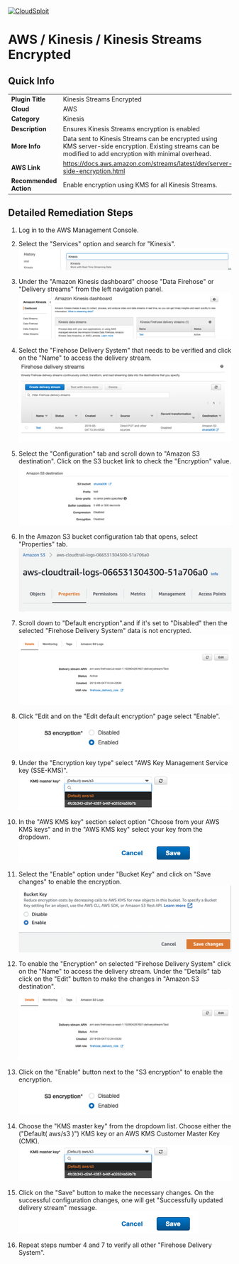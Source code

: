 [![CloudSploit](https://cloudsploit.com/img/logo-new-big-text-100.png "CloudSploit")](https://cloudsploit.com)

# AWS / Kinesis / Kinesis Streams Encrypted

## Quick Info

| | |
|-|-|
| **Plugin Title** | Kinesis Streams Encrypted |
| **Cloud** | AWS |
| **Category** | Kinesis |
| **Description** | Ensures Kinesis Streams encryption is enabled |
| **More Info** | Data sent to Kinesis Streams can be encrypted using KMS server-side encryption. Existing streams can be modified to add encryption with minimal overhead. |
| **AWS Link** | https://docs.aws.amazon.com/streams/latest/dev/server-side-encryption.html |
| **Recommended Action** | Enable encryption using KMS for all Kinesis Streams. |

## Detailed Remediation Steps
1. Log in to the AWS Management Console.
2. Select the "Services" option and search for "Kinesis". </br><img src="/resources/aws/kinesis/kinesis-streams-encrypted/step2.png"/>
3. Under the "Amazon Kinesis dashboard" choose "Data Firehose" or "Delivery streams" from the left navigation panel. </br><img src="/resources/aws/kinesis/kinesis-streams-encrypted/step3.png"/>
4. Select the "Firehose Delivery System" that needs to be verified and click on the "Name" to access the delivery stream.</br><img src="/resources/aws/kinesis/kinesis-streams-encrypted/step4.png"/>
5. Select the "Configuration" tab and scroll down to "Amazon S3 destination". Click on the S3 bucket link to check the "Encryption" value.</br><img src="/resources/aws/kinesis/kinesis-streams-encrypted/step5.png"/>
6. In the Amazon S3 bucket configuration tab that opens, select "Properties" tab. </br><img src="/resources/aws/kinesis/kinesis-streams-encrypted/step6.png"/>
7. Scroll down to "Default encryption".and if it's set to "Disabled" then the selected "Firehose Delivery System" data is not encrypted. </br><img src="/resources/aws/kinesis/kinesis-streams-encrypted/step7.png"/>
8. Click "Edit and on the "Edit default encryption" page select "Enable". </br><img src="/resources/aws/kinesis/kinesis-streams-encrypted/step8.png"/>
9. Under the "Encryption key type" select "AWS Key Management Service key (SSE-KMS)".  </br><img src="/resources/aws/kinesis/kinesis-streams-encrypted/step9.png"/>
10. In the "AWS KMS key" section select option "Choose from your AWS KMS keys" and in the "AWS KMS key" select your key from the dropdown.</br><img src="/resources/aws/kinesis/kinesis-streams-encrypted/step10.png"/>
11. Select the "Enable" option under "Bucket Key" and click on "Save changes" to enable the encryption.</br><img src="/resources/aws/kinesis/kinesis-streams-encrypted/step11.png"/>

11. To enable the "Encryption" on selected "Firehose Delivery System" click on the "Name" to access the delivery stream. Under the "Details" tab click on the "Edit" button to make the changes in "Amazon S3 destination". </br> <img src="/resources/aws/kinesis/kinesis-streams-encrypted/step7.png"/>
12. Click on the "Enable" button next to the "S3 encryption" to enable the encryption. </br><img src="/resources/aws/kinesis/kinesis-streams-encrypted/step8.png"/>
13. Choose the "KMS master key" from the dropdown list. Choose either the ("Default( aws/s3 )") KMS key or an AWS KMS Customer Master Key (CMK).</br><img src="/resources/aws/kinesis/kinesis-streams-encrypted/step9.png"/>
14. Click on the "Save" button to make the necessary changes. On the successful configuration changes, one will get "Successfully updated delivery stream" message. </br> <img src="/resources/aws/kinesis/kinesis-streams-encrypted/step10.png"/>
15. Repeat steps number 4 and 7 to verify all other "Firehose Delivery System".</br>
